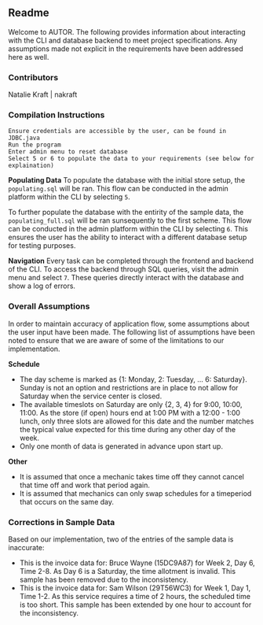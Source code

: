 ## Readme
Welcome to AUTOR. The following provides information about interacting with the CLI and database backend to meet project specifications. Any assumptions made not explicit in the requirements have been addressed here as well. 

### Contributors 

Natalie Kraft  |   nakraft 

### Compilation Instructions 

<!-- Fill this in with specific instructions  -->
```
Ensure credentials are accessible by the user, can be found in JDBC.java
Run the program  
Enter admin menu to reset database 
Select 5 or 6 to populate the data to your requirements (see below for explaination)
```

__Populating Data__ 
To populate the database with the initial store setup, the ```populating.sql``` will be ran. This flow can be conducted in the admin platform within the CLI by selecting `5`. 

To further populate the database with the entirity of the sample data, the ```populating_full.sql``` will be ran sunsequently to the first scheme. This flow can be conducted in the admin platform within the CLI by selecting `6`. This ensures the user has the ability to interact with a different database setup for testing purposes.  

__Navigation__ 
Every task can be completed through the frontend and backend of the CLI. 
To access the backend through SQL queries, visit the admin menu and select `7`. These queries directly interact with the database and show a log of errors. 


### Overall Assumptions 
In order to maintain accuracy of application flow, some assumptions about the user input have been made. The following list of assumptions have been noted to ensure that we are aware of some of the limitations to our implementation. 

__Schedule__ 
- The day scheme is marked as {1: Monday, 2: Tuesday, ... 6: Saturday}. Sunday is not an option and restrictions are in place to not allow for Saturday when the service center is closed. 
- The available timeslots on Saturday are only {2, 3, 4} for 9:00, 10:00, 11:00. As the store (if open) hours end at 1:00 PM with a 12:00 - 1:00 lunch, only three slots are allowed for this date and the number matches the typical value expected for this time during any other day of the week.
- Only one month of data is generated in advance upon start up. 

__Other__
- It is assumed that once a mechanic takes time off they cannot cancel that time off and work that period again. 
- It is assumed that mechanics can only swap schedules for a timeperiod that occurs on the same day.  <!-- This is a bad assumption, fix it  -->

### Corrections in Sample Data 
Based on our implementation, two of the entries of the sample data is inaccurate: 
- This is the invoice data for: Bruce Wayne (15DC9A87) for Week 2, Day 6, Time 2-8. As Day 6 is a Saturday, the time allotment is invalid. This sample has been removed due to the inconsistency.
- This is the invoice data for: Sam Wilson (29T56WC3) for Week 1, Day 1, Time 1-2. As this service requires a time of 2 hours, the scheduled time is too short. This sample has been extended by one hour to account for the inconsistency. 